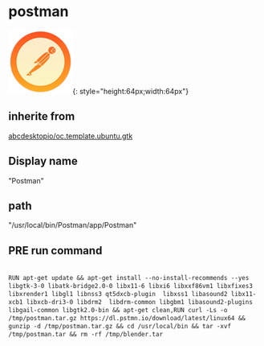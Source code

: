 # postman
![circle_postman.svg](/applications/icons/circle_postman.svg){: style="height:64px;width:64px"}
## inherite from
[abcdesktopio/oc.template.ubuntu.gtk](abcdesktopio/oc.template.ubuntu.gtk.md)
## Display name
"Postman"
## path
"/usr/local/bin/Postman/app/Postman"
## PRE run command

```

RUN apt-get update && apt-get install --no-install-recommends --yes libgtk-3-0 libatk-bridge2.0-0 libx11-6 libxi6 libxxf86vm1 libxfixes3 libxrender1 libgl1 libnss3 qt5dxcb-plugin  libxss1 libasound2 libx11-xcb1 libxcb-dri3-0 libdrm2  libdrm-common libgbm1 libasound2-plugins libgail-common libgtk2.0-bin && apt-get clean,RUN curl -Ls -o /tmp/postman.tar.gz https://dl.pstmn.io/download/latest/linux64 && gunzip -d /tmp/postman.tar.gz && cd /usr/local/bin && tar -xvf /tmp/postman.tar && rm -rf /tmp/blender.tar
```
